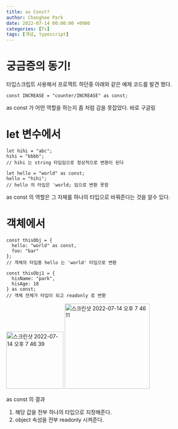 ```yaml
---
title: as Const?
author: Changhee Park
date: 2022-07-14 00:00:00 +0900
categories: [Ts]
tags: [개념, typescript]
---
```


# 궁금증의 동기!

타입스크립트 사용해서 프로젝트 하던중 아래와 같은 예제 코드를 발견 했다.

```tsx
const INCREASE = "counter/INCREASE" as const;
```

as const 가 어떤 역할을 하는지 좀 처럼 감을 못잡았다. 바로 구글링

# let 변수에서

```tsx
let hihi = "abc";
hihi = "bbbb";
// hihi 는 string 타입임으로 정상적으로 변환이 된다

let hello = "world" as const;
hello = "hihi";
// hello 의 타입은 'world; 임으로 변환 못함
```

as const 의 역할은 그 자체를 하나의 타입으로 바꿔준다는 것을 알수 있다.

# 객체에서

```tsx
const thisObj = {
  hello: "world" as const,
  foo: "bar"
};
// 객체의 타입중 hello 는 'world' 타입으로 변환

const thisObj1 = {
  hisName: "park",
  hisAge: 18
} as const;
// 객체 전체가 타입이 되고 readonly 로 변환
```

<img width="151" alt="스크린샷 2022-07-14 오후 7 46 39" src="https://user-images.githubusercontent.com/31761527/178965988-3afeb7f4-5dfd-4fef-b691-e3739a1d8d9c.png">
<img width="225" alt="스크린샷 2022-07-14 오후 7 46 11" src="https://user-images.githubusercontent.com/31761527/178965997-937bdc1a-3e3e-406b-a2ae-5abe73079fd6.png">

as const 의 결과

1. 해당 값을 전부 하나의 타입으로 지정해준다.
2. object 속성을 전부 readonly 시켜준다.
